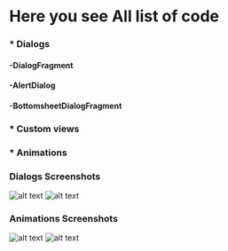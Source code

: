 # Here you see All list of code

### * Dialogs
####  -DialogFragment
####  -AlertDialog
####  -BottomsheetDialogFragment

### * Custom views

### * Animations



### Dialogs Screenshots
![alt text](/screenshots/dialog1.png)
![alt text](/screenshots/dialog2.png)


### Animations Screenshots
![alt text](/screenshots/animation1.png)
![alt text](/screenshots/animation2.png)
